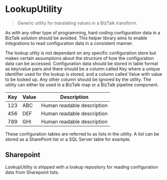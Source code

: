 # LookupUtility
> Generic utility for translating values in a BizTalk transform.

As with any other type of programming, hard coding configuration data in a BizTalk solution should be avoided. This helper library aims to enable integrations to read configuration data in a consistent manner.

The lookup utlity is not dependant on any specific configuration store but makes certain assumptions about the structure of how the configuration data can be accessed.
Configuration data should be stored in table format as key/value pairs and there should be a column called Key where a unique identifier used for the lookup is stored, and a column called Value with value to be looked up. Any other column should be ignored by the utility. The utility can either be used in a BizTalk map or a BizTalk pipeline component.


| Key | Value | Description                |
|-----|-------|----------------------------|
| 123 | ABC   | Human readable description |
| 456 | DEF   | Human readable description |
| 789 | GHI   | Human readable description |

These configuration tables are referred to as lists in the utility. A list can be stored as a SharePoint list or a SQL Server table for example.



## Sharepoint
LookupUtility is shipped with a lookup repository for reading configuration data from Sharepoint lists.